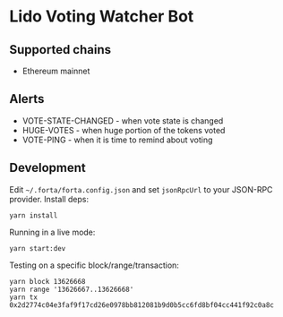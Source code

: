 # Lido Voting Watcher Bot

## Supported chains

- Ethereum mainnet

## Alerts

- VOTE-STATE-CHANGED - when vote state is changed
- HUGE-VOTES - when huge portion of the tokens voted
- VOTE-PING - when it is time to remind about voting

## Development

Edit `~/.forta/forta.config.json` and set `jsonRpcUrl` to your JSON-RPC provider. Install deps:

```
yarn install
```

Running in a live mode:

```
yarn start:dev
```

Testing on a specific block/range/transaction:

```
yarn block 13626668
yarn range '13626667..13626668'
yarn tx 0x2d2774c04e3faf9f17cd26e0978bb812081b9d0b5cc6fd8bf04cc441f92c0a8c
```
